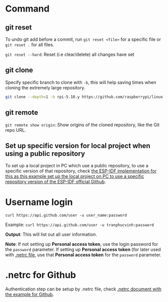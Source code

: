 # Command

## git reset

To undo git add before a commit, run ``git reset <file>`` for a specific file or ``git reset .`` for all files.
  
``git reset --hard``: Reset (i.e clear/delete) all changes have set

## git clone

Specify specific branch to clone with ``-b``, this will help saving times when cloning the extremely large repository.

```sh
git clone --depth=1 -b rpi-5.10.y https://github.com/raspberrypi/linux
```

## git remote

``git remote show origin``: Show origins of the cloned repository, like the Git repo URL.

## Set up specific version for local project when using a public repository

To set up a local project in PC which use a public repository, to use a specific version of that repository, check [the ESP-IDF implementation for this as this example set up the local project on PC to use a specific repository version of the ESP-IDF official Github](https://github.com/TranPhucVinh/ESP-IDF/blob/master/Environment/README.md#set-up-project-to-use-a-specific-repository-version-of-esp-idf-official-github).

# Username login

``curl https://api.github.com/user -u user_name:password``

Example: ``curl https://api.github.com/user -u tranphucvinh:password``

**Output**: This will list out all user information.

**Note**: If not setting up **Personal access token**, use the login password for the ``password`` parameter. If setting up **Personal access token** (for later used with [.netrc file](https://github.com/TranPhucVinh/Linux-Shell/blob/master/Physical%20layer/.netrc.md), use that **Personal access token** for the ``password`` parameter.

# .netrc for Github

Authentication step can be setup by .netrc file, check [.netrc document with the example for Github](https://github.com/TranPhucVinh/Linux-Shell/blob/master/Physical%20layer/.netrc.md#setup-netrc-for-github).
